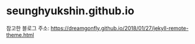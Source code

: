# seunghyukshin.github.io

참고한 블로그 주소:
https://dreamgonfly.github.io/2018/01/27/jekyll-remote-theme.html

